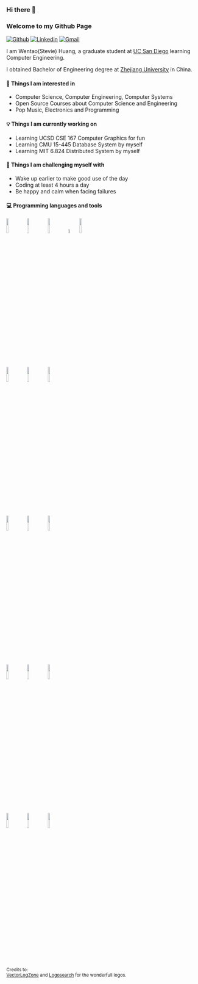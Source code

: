 ### Hi there 👋 
### Welcome to my Github Page

[![Github](https://img.shields.io/badge/-Github-000?style=flat&logo=Github&logoColor=white)](https://github.com/ZJU-Winter)
[![Linkedin](https://img.shields.io/badge/-LinkedIn-blue?style=flat&logo=Linkedin&logoColor=white)](https://www.linkedin.com/in/StevieHuang/)
[![Gmail](https://img.shields.io/badge/-Gmail-c14438?style=flat&logo=Gmail&logoColor=white)](mailto:mywinter.h@gmail.com)

I am Wentao(Stevie) Huang, a graduate student at [UC San Diego](https://www.usnews.com/education/best-global-universities/university-of-california-san-diego-110680) learning Computer Engineering.

I obtained Bachelor of Engineering degree at [Zhejiang University](https://en.wikipedia.org/wiki/Zhejiang_University#Rankings_and_reputation) in China.

#### 👀 Things I am interested in
- Computer Science, Computer Engineering, Computer Systems
- Open Source Courses about Computer Science and Engineering
- Pop Music, Electronics and Programming

#### 💡 Things I am currently working on
- Learning UCSD CSE 167 Computer Graphics for fun
- Learning CMU 15-445 Database System by myself
- Learning MIT 6.824 Distributed System by myself

#### :muscle: Things I am challenging myself with
- Wake up earlier to make good use of the day
- Coding at least 4 hours a day
- Be happy and calm when facing failures

#### :computer: Programming languages and tools
<p>
<code><img width="10%" src="https://www.vectorlogo.zone/logos/java/java-ar21.svg"></code>
<code><img width="10%" src="https://www.vectorlogo.zone/logos/python/python-ar21.svg"></code>
<code><img width="10%" src="https://www.vectorlogo.zone/logos/golang/golang-ar21.svg"></code>
<code><img width="5%"  src="https://user-images.githubusercontent.com/78242467/202562628-ce35529c-dd7a-4d02-8229-c6f338e5cca1.svg"></code>
<code><img width="10%" src="https://www.vectorlogo.zone/logos/rust-lang/rust-lang-ar21.svg"></code>
<br />
<code><img width="10%" src="https://www.vectorlogo.zone/logos/git-scm/git-scm-ar21.svg"></code>
<code><img width="10%" src="https://www.vectorlogo.zone/logos/linux/linux-ar21.svg"></code>
<code><img width="10%" src="https://www.vectorlogo.zone/logos/docker/docker-ar21.svg"></code>
<br />
<code><img width="10%" src="https://www.vectorlogo.zone/logos/mysql/mysql-ar21.svg"></code>
<code><img width="10%" src="https://www.vectorlogo.zone/logos/mongodb/mongodb-ar21.svg"></code>
<code><img width="10%" src="https://www.vectorlogo.zone/logos/apache_hadoop/apache_hadoop-ar21.svg"></code>
<br />
<code><img width="10%" src="https://www.vectorlogo.zone/logos/tensorflow/tensorflow-ar21.svg"></code>
<code><img width="10%" src="https://www.vectorlogo.zone/logos/pytorch/pytorch-ar21.svg"></code>
<code><img width="10%" src="https://www.vectorlogo.zone/logos/nodejs/nodejs-ar21.svg"></code>
<br />
<code><img width="10%" src="https://www.vectorlogo.zone/logos/djangoproject/djangoproject-ar21.svg"></code>
<code><img width="10%" src="https://www.vectorlogo.zone/logos/reactjs/reactjs-ar21.svg"></code>
<code><img width="10%" src="https://www.vectorlogo.zone/logos/getbootstrap/getbootstrap-ar21.svg"></code>

</p>

<sub>Credits to: <br/>[VectorLogZone](https://www.vectorlogo.zone/) and [Logosearch](https://logosear.ch/search.html) for the wonderfull logos.</sub>
